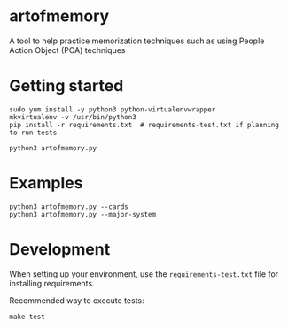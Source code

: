 # artofmemory
A tool to help practice memorization techniques such as using People Action Object (POA) techniques

# Getting started

    sudo yum install -y python3 python-virtualenvwrapper
    mkvirtualenv -v /usr/bin/python3
    pip install -r requirements.txt  # requirements-test.txt if planning to run tests

    python3 artofmemory.py

# Examples

    python3 artofmemory.py --cards
    python3 artofmemory.py --major-system

# Development

When setting up your environment, use the `requirements-test.txt` file for installing requirements.

Recommended way to execute tests:

    make test
